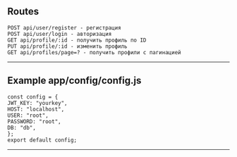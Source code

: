 Routes
---
    POST api/user/register - регистрация
    POST api/user/login - авторизация
    GET api/profile/:id - получить профиль по ID
    PUT api/profile/:id - изменить профиль
    GET api/profiles/page=? - получить профили с пагинацией

---

Example app/config/config.js
---

    const config = {
    JWT_KEY: "yourkey",
    HOST: "localhost",
    USER: "root",
    PASSWORD: "root",
    DB: "db",
    };
    export default config;

---
